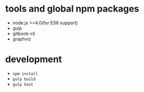 # tools and global npm packages

+ node.js >=4.0(for ES6 support)
+ gulp
+ gitbook-cli
+ graphviz

# development

+ `npm install`
+ `gulp build`
+ `gulp host`
